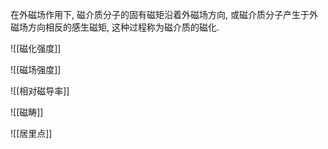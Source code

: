 在外磁场作用下, 磁介质分子的固有磁矩沿着外磁场方向, 或磁介质分子产生于外磁场方向相反的感生磁矩, 这种过程称为磁介质的磁化. 

![[磁化强度]]

![[磁场强度]]

![[相对磁导率]]

![[磁畴]]

![[居里点]]
